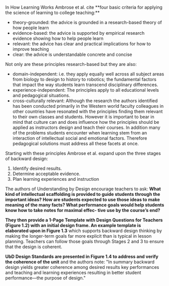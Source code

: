 <p>In How Learning Works Ambrose et al. cite **four basic criteria for applying the science of learning to college teaching:**</p>  <ul>  <li style=font-weight: 400;>theory-grounded: the advice is grounded in a research-based theory of how people learn</li>  <li style=font-weight: 400;>evidence-based: the advice is supported by empirical research evidence showing how to help people learn</li>  <li style=font-weight: 400;>relevant: the advice has clear and practical implications for how to improve teaching</li>  <li style=font-weight: 400;>clear: the advice is understandable concrete and concise</li>  </ul>

<p>Not only are these principles research-based but they are also:</p>  <ul>  <li style=font-weight: 400;>domain-independent: i.e. they apply equally well across all subject areas from biology to design to history to robotics; the fundamental factors that impact the way students learn transcend disciplinary differences.</li>  <li style=font-weight: 400;>experience-independent: The principles apply to all educational levels and pedagogical situations.</li>  <li style=font-weight: 400;>cross-culturally relevant: Although the research the authors identified has been conducted primarily in the Western world faculty colleagues in other countries have resonated with the principles finding them relevant to their own classes and students. However it is important to bear in mind that culture can and does influence how the principles should be applied as instructors design and teach their courses. In addition many of the problems students encounter when learning stem from an interaction of intellectual social and emotional factors. Therefore pedagogical solutions must address all these facets at once.</li>  </ul>

<p>Starting with these principles Ambrose et al. expand upon the three stages of backward design:</p>  <ol>  <li style=font-weight: 400;>Identify desired results.</li>  <li style=font-weight: 400;>Determine acceptable evidence.</li>  <li style=font-weight: 400;>Plan learning experiences and instruction</li>  </ol>

The authors of Understanding by Design encourage teachers to ask: **What kind of intellectual scaffolding is provided to guide students through the important ideas? How are students expected to use those ideas to make meaning of the many facts? What performance goals would help students know how to take notes for maximal effec- tive use by the course’s end?**

**They then provide a 1-Page Template with Design Questions for Teachers (Figure 1.2) with an initial design frame. An example template is elaborated upon in Figure 1.3** which supports backward design thinking by making the longer-term goals far more explicit than is typical in lesson planning. Teachers can follow those goals through Stages 2 and 3 to ensure that the design is coherent.

**UbD Design Standards are presented in Figure 1.4 to address and verify the coherence of the unit** and the authors note: "In summary backward design yields greater coherence among desired results key performances and teaching and learning experiences resulting in better student performance—the purpose of design."
